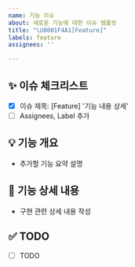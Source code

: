 ```yaml
---
name: 기능 이슈
about: 새로운 기능에 대한 이슈 템플릿
title: "\U0001F4A1[Feature]"
labels: feature
assignees: ''

---
```


## ✨ 이슈 체크리스트

- [x] 이슈 제목: [Feature] '기능 내용 상세'
- [ ] Assignees, Label 추가

## 💡 기능 개요

- 추가할 기능 요약 설명

## 📝 기능 상세 내용

- 구현 관련 상세 내용 작성

## ✅ TODO

- [ ] TODO
